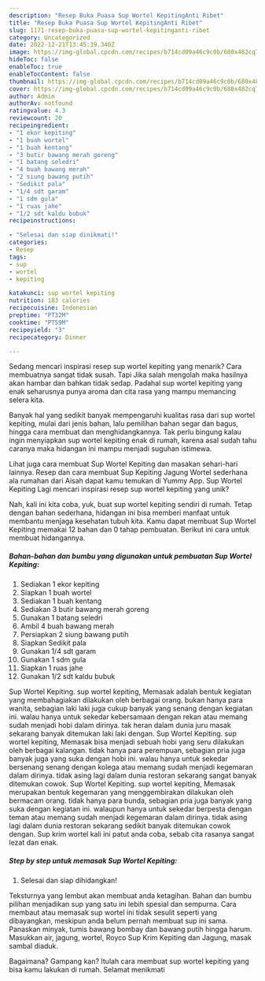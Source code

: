 ```yaml
---
description: "Resep Buka Puasa Sup Wortel KepitingAnti Ribet"
title: "Resep Buka Puasa Sup Wortel KepitingAnti Ribet"
slug: 1171-resep-buka-puasa-sup-wortel-kepitinganti-ribet
category: Uncategorized
date: 2022-12-21T13:45:39.340Z
image: https://img-global.cpcdn.com/recipes/b714cd09a46c9c0b/680x482cq70/sup-wortel-kepiting-foto-resep-utama.jpg
hideToc: false
enableToc: true
enableTocContent: false
thumbnail: https://img-global.cpcdn.com/recipes/b714cd09a46c9c0b/680x482cq70/sup-wortel-kepiting-foto-resep-utama.jpg
cover: https://img-global.cpcdn.com/recipes/b714cd09a46c9c0b/680x482cq70/sup-wortel-kepiting-foto-resep-utama.jpg
author: Admin
authorAv: notfound
ratingvalue: 4.3
reviewcount: 20
recipeingredient:
- "1 ekor kepiting"
- "1 buah wortel"
- "1 buah kentang"
- "3 butir bawang merah goreng"
- "1 batang seledri"
- "4 buah bawang merah"
- "2 siung bawang putih"
- "Sedikit pala"
- "1/4 sdt garam"
- "1 sdm gula"
- "1 ruas jahe"
- "1/2 sdt kaldu bubuk"
recipeinstructions:

- "Selesai dan siap dinikmati!"
categories:
- Resep
tags:
- sup
- wortel
- kepiting

katakunci: sup wortel kepiting 
nutrition: 183 calories
recipecuisine: Indonesian
preptime: "PT32M"
cooktime: "PT59M"
recipeyield: "3"
recipecategory: Dinner

---
```



Sedang mencari inspirasi resep sup wortel kepiting yang menarik? Cara membuatnya sangat tidak susah. Tapi Jika salah mengolah maka hasilnya akan hambar dan bahkan tidak sedap. Padahal sup wortel kepiting yang enak seharusnya punya aroma dan cita rasa yang mampu memancing selera kita.


Banyak hal yang sedikit banyak mempengaruhi kualitas rasa dari sup wortel kepiting, mulai dari jenis bahan, lalu pemilihan bahan segar dan bagus, hingga cara membuat dan menghidangkannya. Tak perlu bingung kalau ingin menyiapkan sup wortel kepiting enak di rumah, karena asal sudah tahu caranya maka hidangan ini mampu menjadi suguhan istimewa.

Lihat juga cara membuat Sup Wortel Kepiting dan masakan sehari-hari lainnya. Resep dan cara membuat Sup Kepiting Jagung Wortel sederhana ala rumahan dari Aisah dapat kamu temukan di Yummy App. Sup Wortel Kepiting Lagi mencari inspirasi resep sup wortel kepiting yang unik?


Nah, kali ini kita coba, yuk, buat sup wortel kepiting sendiri di rumah. Tetap dengan bahan sederhana, hidangan ini bisa memberi manfaat untuk membantu menjaga kesehatan tubuh kita. Kamu dapat membuat Sup Wortel Kepiting memakai 12 bahan dan 0 tahap pembuatan. Berikut ini cara untuk membuat hidangannya.

<!--inarticleads1-->

##### Bahan-bahan dan bumbu yang digunakan untuk pembuatan Sup Wortel Kepiting:

1. Sediakan 1 ekor kepiting
1. Siapkan 1 buah wortel
1. Sediakan 1 buah kentang
1. Sediakan 3 butir bawang merah goreng
1. Gunakan 1 batang seledri
1. Ambil 4 buah bawang merah
1. Persiapkan 2 siung bawang putih
1. Siapkan Sedikit pala
1. Gunakan 1/4 sdt garam
1. Gunakan 1 sdm gula
1. Siapkan 1 ruas jahe
1. Gunakan 1/2 sdt kaldu bubuk


Sup Wortel Kepiting. sup wortel kepiting, Memasak adalah bentuk kegiatan yang membahagiakan dilakukan oleh berbagai orang. bukan hanya para wanita, sebagian laki laki juga cukup banyak yang senang dengan kegiatan ini. walau hanya untuk sekedar kebersamaan dengan rekan atau memang sudah menjadi hobi dalam dirinya. tak heran dalam dunia juru masak sekarang banyak ditemukan laki laki dengan. Sup Wortel Kepiting. sup wortel kepiting, Memasak bisa menjadi sebuah hobi yang seru dilakukan oleh berbagai kalangan. tidak hanya para perempuan, sebagian pria juga banyak juga yang suka dengan hobi ini. walau hanya untuk sekedar bersenang senang dengan kolega atau memang sudah menjadi kegemaran dalam dirinya. tidak asing lagi dalam dunia restoran sekarang sangat banyak ditemukan cowok. Sup Wortel Kepiting. sup wortel kepiting, Memasak merupakan bentuk kegemaran yang menggembirakan dilakukan oleh bermacam orang. tidak hanya para bunda, sebagian pria juga banyak yang suka dengan kegiatan ini. walaupun hanya untuk sekedar berpesta dengan teman atau memang sudah menjadi kegemaran dalam dirinya. tidak asing lagi dalam dunia restoran sekarang sedikit banyak ditemukan cowok dengan. Sup krim wortel kali ini patut anda coba, sebab cita rasanya sangat lezat dan enak. 

<!--inarticleads2-->

##### Step by step untuk memasak Sup Wortel Kepiting:


1. Selesai dan siap dihidangkan!

Teksturnya yang lembut akan membuat anda ketagihan. Bahan dan bumbu pilihan menjadikan sup yang satu ini lebih spesial dan sempurna. Cara membaut atau memasak sup wortel ini tidak sesulit seperti yang dibayangkan, meskipun anda belum pernah membuat sup ini sama. Panaskan minyak, tumis bawang bombay dan bawang putih hingga harum. Masukkan air, jagung, wortel, Royco Sup Krim Kepiting dan Jagung, masak sambal diaduk. 

Bagaimana? Gampang kan? Itulah cara membuat sup wortel kepiting yang bisa kamu lakukan di rumah. Selamat menikmati

